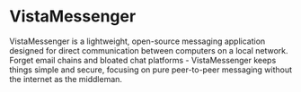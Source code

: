 # VistaMessenger
VistaMessenger is a lightweight, open-source messaging application designed for direct communication between computers on a local network. Forget email chains and bloated chat platforms - VistaMessenger keeps things simple and secure, focusing on pure peer-to-peer messaging without the internet as the middleman.

